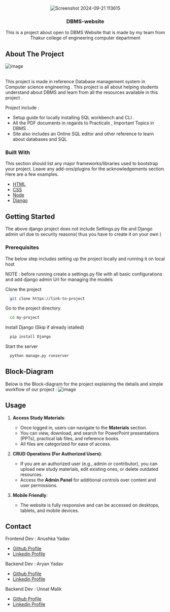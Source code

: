 
<br/>
<div align="center">
  
![Screenshot 2024-09-21 113615](https://github.com/user-attachments/assets/26190037-992a-4763-9089-a11d259a7683)

<h3 align="center">DBMS-website</h3>
<p align="center">
This is a project about open to DBMS Website that is made by my team from Thakur college of engineering computer department  


  


</p>
</div>

## About The Project
![image](https://github.com/user-attachments/assets/73f249e6-7309-4398-a6a6-ebc9366c5744)

<br>
This project is made in reference Database management system in Computer science engineering . This project is all about helping students understand about DBMS and learn from all the resources available in this project . 

Project  include : 
- Setup guide for locally installing SQL workbench and CLI . 
- All the PDF documents in regards to Practicals , Important Topics in DBMS .
- Site also includes an Online SQL editor and other reference to learn about databases and SQL
### Built With

This section should list any major frameworks/libraries used to bootstrap your project. Leave any add-ons/plugins for the acknowledgements section. Here are a few examples.

- [HTML](https://developer.mozilla.org/en-US/docs/Web/HTML)
- [CSS](https://developer.mozilla.org/en-US/docs/Web/CSS)
- [Node](https://nodejs.org/en)
- [Django](https://docs.djangoproject.com/en/5.1/)
## Getting Started

The above django project does not include Settings.py file and Django admin url due to security reasons( thus you have to create it on your own )
### Prerequisites

The below step includes setting up the project locally and running it on local host

NOTE : before running create a settings.py file with all basic configurations and add django admin Url for managing the models 

Clone the project

```bash
  git clone https://link-to-project
```

Go to the project directory

```bash
  cd my-project
```

Install Django (Skip if already istalled)

```bash
  pip install Django
```

Start the server

```bash
  python manage.py runserver
```

## Block-Diagram

Below is the Block-diagram for the project explaining the details and simple workflow of our project : 
![image](https://github.com/user-attachments/assets/dc1fc47d-4d64-42a1-a9f6-360f98233b52)


## Usage

1. **Access Study Materials**:
   - Once logged in, users can navigate to the **Materials** section.
   - You can view, download, and search for PowerPoint presentations (PPTs), practical lab files, and reference books.
   - All files are categorized for ease of access.

2. **CRUD Operations (For Authorized Users)**:
   - If you are an authorized user (e.g., admin or contributor), you can upload new study materials, edit existing ones, or delete outdated resources.
   - Access the **Admin Panel** for additional controls over content and user permissions.

3. **Mobile Friendly**:
   - The website is fully responsive and can be accessed on desktops, tablets, and mobile devices.

## Contact

 Frontend Dev : Anushka Yadav 
- <a href="https://github.com/GamerZone1006" target="_blank">  Github Profile</a> 
- <a href="https://linkedin.com/in/anushka-m-yadav" target="_blank">  Linkedin Profile</a> 

Backend Dev : Aryan Yadav 
- <a href="https://github.com/aryanyadav-dev" target="_blank"> Github Profile</a> 
- <a href="https://linkedin.com/in/-aryanyadav" target="_blank">  Linkedin Profile</a> 

Backend Dev : Unnat Malik 
- <a href="https://github.com/UnnatMalik" target="_blank"> Github Profile</a> 
- <a href="https://linkedin.com/in/unnat-malik-2b90bb2b4" target="_blank"> Linkedin Profile</a> 
